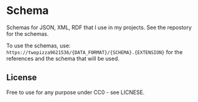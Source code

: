 # Schema

Schemas for JSON, XML, RDF that I use in my projects.
See the repostory for the schemas.

To use the schemas, use:
`https://twopizza9621536/{DATA_FORMAT}/{SCHEMA}.{EXTENSION}`
for the references and the schema that will be used.

## License

Free to use for any purpose under CC0 - see LICNESE.
